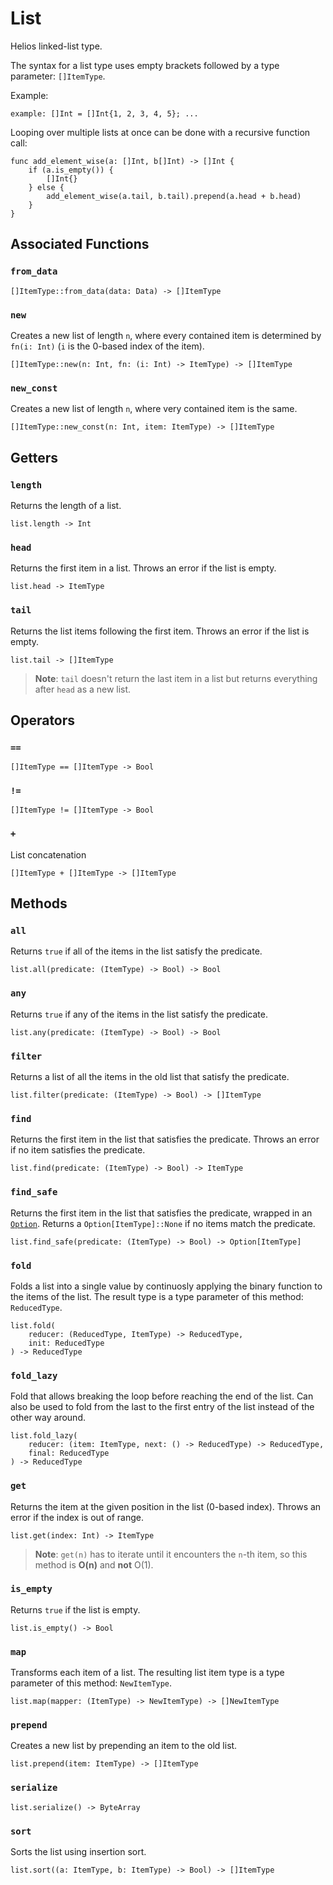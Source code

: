 # List

Helios linked-list type.

The syntax for a list type uses empty brackets followed by a type parameter: `[]ItemType`.

Example:
```helios
example: []Int = []Int{1, 2, 3, 4, 5}; ...
```

Looping over multiple lists at once can be done with a recursive function call:
```helios
func add_element_wise(a: []Int, b[]Int) -> []Int {
    if (a.is_empty()) {
        []Int{}
    } else {
        add_element_wise(a.tail, b.tail).prepend(a.head + b.head)
    }
}
```

## Associated Functions

### `from_data`

```helios
[]ItemType::from_data(data: Data) -> []ItemType
```

### `new`

Creates a new list of length `n`, where every contained item is determined by `fn(i: Int)` (`i` is the 0-based index of the item).

```helios
[]ItemType::new(n: Int, fn: (i: Int) -> ItemType) -> []ItemType
```

### `new_const`

Creates a new list of length `n`, where very contained item is the same.

```helios
[]ItemType::new_const(n: Int, item: ItemType) -> []ItemType
```

## Getters

### `length`

Returns the length of a list.

```helios
list.length -> Int
```

### `head`

Returns the first item in a list. Throws an error if the list is empty.

```helios
list.head -> ItemType
```

### `tail`

Returns the list items following the first item. Throws an error if the list is empty.

```helios
list.tail -> []ItemType
```

> **Note**: `tail` doesn't return the last item in a list but returns everything after `head` as a new list.

## Operators

### `==`

```helios
[]ItemType == []ItemType -> Bool
```

### `!=`

```helios
[]ItemType != []ItemType -> Bool
```

### `+`

List concatenation

```helios
[]ItemType + []ItemType -> []ItemType
```

## Methods

### `all`

Returns `true` if all of the items in the list satisfy the predicate.

```helios
list.all(predicate: (ItemType) -> Bool) -> Bool
```

### `any`

Returns `true` if any of the items in the list satisfy the predicate.

```helios
list.any(predicate: (ItemType) -> Bool) -> Bool
```

### `filter`

Returns a list of all the items in the old list that satisfy the predicate.

```helios
list.filter(predicate: (ItemType) -> Bool) -> []ItemType
```

### `find`

Returns the first item in the list that satisfies the predicate. Throws an error if no item satisfies the predicate.

```helios
list.find(predicate: (ItemType) -> Bool) -> ItemType
```

### `find_safe`

Returns the first item in the list that satisfies the predicate, wrapped in an [`Option`](./option.md). Returns a `Option[ItemType]::None` if no items match the predicate.

```helios
list.find_safe(predicate: (ItemType) -> Bool) -> Option[ItemType]
```

### `fold`

Folds a list into a single value by continuosly applying the binary function to the items of the list. The result type is a type parameter of this method: `ReducedType`.

```helios
list.fold(
    reducer: (ReducedType, ItemType) -> ReducedType, 
    init: ReducedType
) -> ReducedType
```

### `fold_lazy`

Fold that allows breaking the loop before reaching the end of the list. Can also be used to fold from the last to the first entry of the list instead of the other way around.

```helios
list.fold_lazy(
    reducer: (item: ItemType, next: () -> ReducedType) -> ReducedType,
    final: ReducedType
) -> ReducedType
```

### `get`

Returns the item at the given position in the list (0-based index). Throws an error if the index is out of range.

```helios
list.get(index: Int) -> ItemType
```

> **Note**: `get(n)` has to iterate until it encounters the `n`-th item, so this method is **O(n)** and **not** O(1).

### `is_empty`

Returns `true` if the list is empty.

```helios
list.is_empty() -> Bool
```

### `map`

Transforms each item of a list. The resulting list item type is a type parameter of this method: `NewItemType`.

```helios
list.map(mapper: (ItemType) -> NewItemType) -> []NewItemType
```

### `prepend`

Creates a new list by prepending an item to the old list.

```helios
list.prepend(item: ItemType) -> []ItemType
```

### `serialize`

```helios
list.serialize() -> ByteArray
```

### `sort`

Sorts the list using insertion sort.

```helios
list.sort((a: ItemType, b: ItemType) -> Bool) -> []ItemType
```